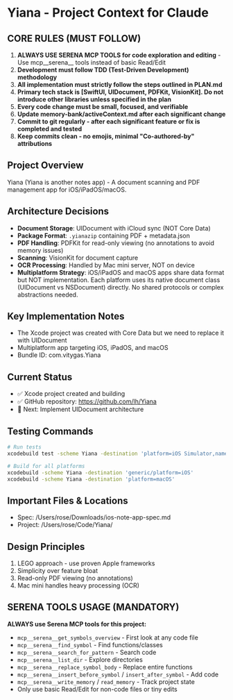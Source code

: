 # Yiana - Project Context for Claude

## CORE RULES (MUST FOLLOW)
1. **ALWAYS USE SERENA MCP TOOLS for code exploration and editing** - Use mcp__serena__ tools instead of basic Read/Edit
2. **Development must follow TDD (Test-Driven Development) methodology**
3. **All implementation must strictly follow the steps outlined in PLAN.md**
4. **Primary tech stack is [SwiftUI, UIDocument, PDFKit, VisionKit]. Do not introduce other libraries unless specified in the plan**
5. **Every code change must be small, focused, and verifiable**
6. **Update memory-bank/activeContext.md after each significant change**
7. **Commit to git regularly - after each significant feature or fix is completed and tested**
8. **Keep commits clean - no emojis, minimal "Co-authored-by" attributions**

## Project Overview
Yiana (Yiana is another notes app) - A document scanning and PDF management app for iOS/iPadOS/macOS.

## Architecture Decisions
- **Document Storage**: UIDocument with iCloud sync (NOT Core Data)
- **Package Format**: `.yianazip` containing PDF + metadata.json
- **PDF Handling**: PDFKit for read-only viewing (no annotations to avoid memory issues)
- **Scanning**: VisionKit for document capture
- **OCR Processing**: Handled by Mac mini server, NOT on device
- **Multiplatform Strategy**: iOS/iPadOS and macOS apps share data format but NOT implementation. Each platform uses its native document class (UIDocument vs NSDocument) directly. No shared protocols or complex abstractions needed.

## Key Implementation Notes
- The Xcode project was created with Core Data but we need to replace it with UIDocument
- Multiplatform app targeting iOS, iPadOS, and macOS
- Bundle ID: com.vitygas.Yiana

## Current Status
- ✅ Xcode project created and building
- ✅ GitHub repository: https://github.com/lh/Yiana
- 🔄 Next: Implement UIDocument architecture

## Testing Commands
```bash
# Run tests
xcodebuild test -scheme Yiana -destination 'platform=iOS Simulator,name=iPhone 15'

# Build for all platforms
xcodebuild -scheme Yiana -destination 'generic/platform=iOS'
xcodebuild -scheme Yiana -destination 'platform=macOS'
```

## Important Files & Locations
- Spec: /Users/rose/Downloads/ios-note-app-spec.md
- Project: /Users/rose/Code/Yiana/

## Design Principles
1. LEGO approach - use proven Apple frameworks
2. Simplicity over feature bloat
3. Read-only PDF viewing (no annotations)
4. Mac mini handles heavy processing (OCR)

## SERENA TOOLS USAGE (MANDATORY)
**ALWAYS use Serena MCP tools for this project:**
- `mcp__serena__get_symbols_overview` - First look at any code file
- `mcp__serena__find_symbol` - Find functions/classes
- `mcp__serena__search_for_pattern` - Search code
- `mcp__serena__list_dir` - Explore directories
- `mcp__serena__replace_symbol_body` - Replace entire functions
- `mcp__serena__insert_before_symbol` / `insert_after_symbol` - Add code
- `mcp__serena__write_memory` / `read_memory` - Track project state
- Only use basic Read/Edit for non-code files or tiny edits
